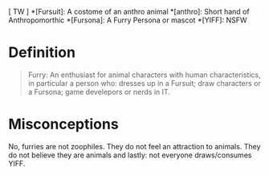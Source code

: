 [ TW ]
*[Fursuit]: A costome of an anthro animal
*[anthro]: Short hand of Anthropomorthic
*[Fursona]: A Furry Persona or mascot
*[YIFF]: NSFW
# Definition

> Furry:
> An enthusiast for animal characters with human characteristics, in particular a person who: dresses up in a Fursuit; draw characters or a Fursona; game develepors or nerds in IT.

# Misconceptions
No, furries are not zoophiles. 
They do not feel an attraction to animals. 
They do not believe they are animals and lastly: 
not everyone draws/consumes YIFF.


<!--stackedit_data:
eyJoaXN0b3J5IjpbLTEzNzc4NzU4MDEsLTU1NjA2MTk5NSwzOD
E2NTA0MzddfQ==
-->